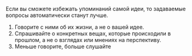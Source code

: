 Если вы сможете избежать упоминаний самой идеи, то задаваемые вопросы автоматически станут лучше.

1. Говорите с ними об их жизни, а не о вашей идее.
2. Спрашивайте о конкретных вещах, которые происходили в прошлом, а не о взглядах или мнениях на перспективу.
3. Меньше говорите, больше слушайте